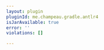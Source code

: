 ```yaml
---
layout: plugin
pluginId: me.champeau.gradle.antlr4
isJarAvailable: true
error: ''
violations: []

---
```

